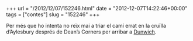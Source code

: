 +++
url = "/2012/12/07/152246.html"
date = "2012-12-07T14:22:46+00:00"
tags = ["contes"]
slug = "152246"
+++

Per més que ho intenta no reïx mai a triar el camí errat en la cruïlla d’Aylesbury després de Dean’s Corners per arribar a [Dunwich](http://en.wikisource.org/wiki/The_Dunwich_Horror/Chapter_I).
